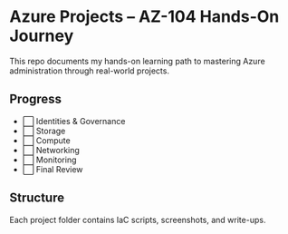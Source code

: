 # Azure Projects – AZ-104 Hands-On Journey

This repo documents my hands-on learning path to mastering Azure administration through real-world projects.

## Progress
- ⬜ Identities & Governance
- ⬜ Storage
- ⬜ Compute
- ⬜ Networking
- ⬜ Monitoring
- ⬜ Final Review

## Structure
Each project folder contains IaC scripts, screenshots, and write-ups.
